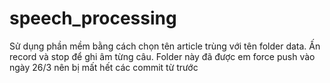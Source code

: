 # speech_processing

Sử dụng phần mềm bằng cách chọn tên article trùng với tên folder data. Ấn record và stop để ghi âm từng câu.
Folder này đã được em force push vào ngày 26/3 nên bị mất hết các commit từ trước
